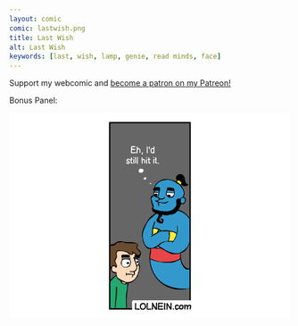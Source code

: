 ```yaml
---
layout: comic
comic: lastwish.png
title: Last Wish
alt: Last Wish
keywords: [last, wish, lamp, genie, read minds, face]
---
```


Support my webcomic and [become a patron on my Patreon!](https://www.patreon.com/lolnein)

Bonus Panel:

![Last Wish Bonus Panel](/images/lastwish_bonus.png)

